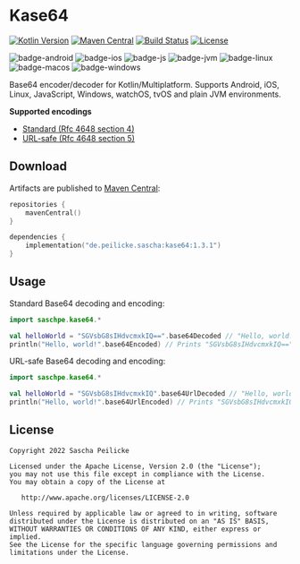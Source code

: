 # Kase64

[![Kotlin Version](https://img.shields.io/badge/Kotlin-1.9.10-B125EA?logo=kotlin)](https://kotlinlang.org)
[![Maven Central](https://img.shields.io/maven-central/v/de.peilicke.sascha/kase64.svg?label=Maven%20Central)](https://central.sonatype.com/artifact/de.peilicke.sascha/kase64)
[![Build Status](https://github.com/saschpe/kase64/workflows/Main/badge.svg)](https://github.com/saschpe/kase64/actions)
[![License](http://img.shields.io/:License-Apache-blue.svg)](http://www.apache.org/licenses/LICENSE-2.0.html)

![badge-android](http://img.shields.io/badge/Platform-Android-brightgreen.svg?logo=android)
![badge-ios](http://img.shields.io/badge/Platform-iOS-orange.svg?logo=apple)
![badge-js](http://img.shields.io/badge/Platform-NodeJS-yellow.svg?logo=javascript)
![badge-jvm](http://img.shields.io/badge/Platform-JVM-red.svg?logo=openjdk)
![badge-linux](http://img.shields.io/badge/Platform-Linux-lightgrey.svg?logo=linux)
![badge-macos](http://img.shields.io/badge/Platform-macOS-orange.svg?logo=apple)
![badge-windows](http://img.shields.io/badge/Platform-Windows-blue.svg?logo=windows)

[//]: # (![badge-tvos]&#40;http://img.shields.io/badge/Platform-tvOS-orange.svg?logo=apple&#41;)

[//]: # (![badge-watchos]&#40;http://img.shields.io/badge/Platform-watchOS-orange.svg?logo=apple&#41;)

Base64 encoder/decoder for Kotlin/Multiplatform. Supports Android, iOS, Linux, JavaScript, Windows, watchOS, tvOS
and plain JVM environments.

**Supported encodings**

- [Standard (Rfc 4648 section 4)](https://www.ietf.org/rfc/rfc4648.html#section-4)
- [URL-safe (Rfc 4648 section 5)](https://www.ietf.org/rfc/rfc4648.html#section-5)

## Download

Artifacts are published to [Maven Central][maven-central]:

```kotlin
repositories {
    mavenCentral()
}

dependencies {
    implementation("de.peilicke.sascha:kase64:1.3.1")
}
```

## Usage

Standard Base64 decoding and encoding:

```kotlin
import saschpe.kase64.*

val helloWorld = "SGVsbG8sIHdvcmxkIQ==".base64Decoded // "Hello, world!"
println("Hello, world!".base64Encoded) // Prints "SGVsbG8sIHdvcmxkIQ=="
```

URL-safe Base64 decoding and encoding:

```kotlin
import saschpe.kase64.*

val helloWorld = "SGVsbG8sIHdvcmxkIQ".base64UrlDecoded // "Hello, world!"
println("Hello, world!".base64UrlEncoded) // Prints "SGVsbG8sIHdvcmxkIQ"
```

## License

    Copyright 2022 Sascha Peilicke

    Licensed under the Apache License, Version 2.0 (the "License");
    you may not use this file except in compliance with the License.
    You may obtain a copy of the License at

       http://www.apache.org/licenses/LICENSE-2.0

    Unless required by applicable law or agreed to in writing, software
    distributed under the License is distributed on an "AS IS" BASIS,
    WITHOUT WARRANTIES OR CONDITIONS OF ANY KIND, either express or implied.
    See the License for the specific language governing permissions and
    limitations under the License.

[maven-central]: https://search.maven.org/artifact/de.peilicke.sascha/kase64
